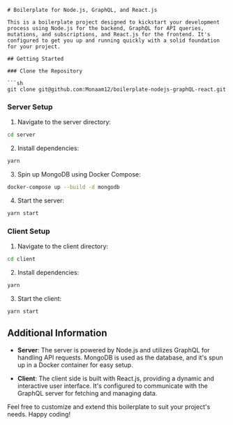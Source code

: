 ```
# Boilerplate for Node.js, GraphQL, and React.js

This is a boilerplate project designed to kickstart your development process using Node.js for the backend, GraphQL for API queries, mutations, and subscriptions, and React.js for the frontend. It's configured to get you up and running quickly with a solid foundation for your project.

## Getting Started

### Clone the Repository

```sh
git clone git@github.com:Monaam12/boilerplate-nodejs-graphQL-react.git
```

### Server Setup

1. Navigate to the server directory:

```sh
cd server
```

2. Install dependencies:

```sh
yarn
```

3. Spin up MongoDB using Docker Compose:

```sh
docker-compose up --build -d mongodb
```

4. Start the server:

```sh
yarn start
```

### Client Setup

1. Navigate to the client directory:

```sh
cd client
```

2. Install dependencies:

```sh
yarn
```

3. Start the client:

```sh
yarn start
```

## Additional Information

- **Server**: The server is powered by Node.js and utilizes GraphQL for handling API requests. MongoDB is used as the database, and it's spun up in a Docker container for easy setup.
  
- **Client**: The client side is built with React.js, providing a dynamic and interactive user interface. It's configured to communicate with the GraphQL server for fetching and managing data.

Feel free to customize and extend this boilerplate to suit your project's needs. Happy coding!
```
